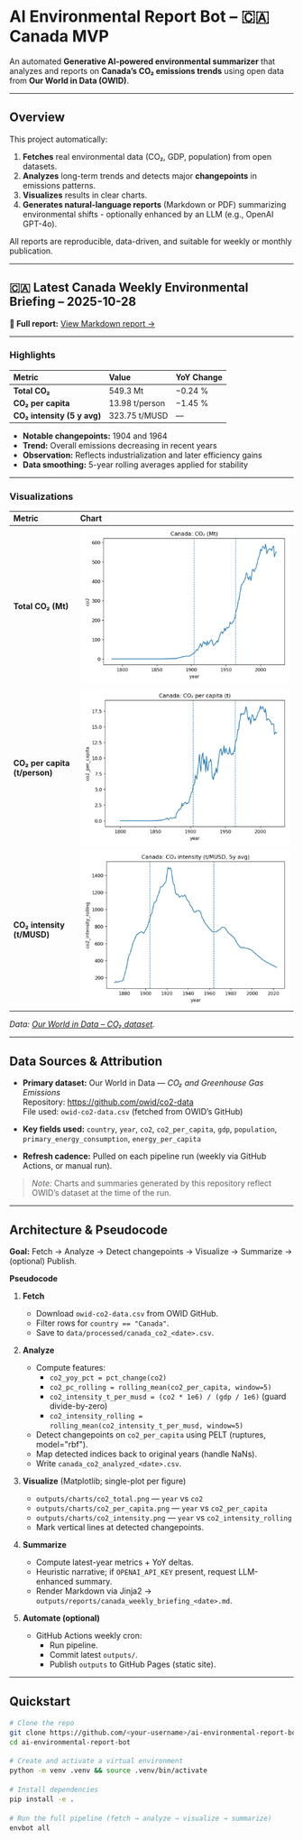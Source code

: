 # AI Environmental Report Bot – 🇨🇦 Canada MVP

An automated **Generative AI-powered environmental summarizer** that analyzes and reports on **Canada’s CO₂ emissions trends** using open data from **Our World in Data (OWID)**.

---

## Overview

This project automatically:
1. **Fetches** real environmental data (CO₂, GDP, population) from open datasets.  
2. **Analyzes** long-term trends and detects major **changepoints** in emissions patterns.  
3. **Visualizes** results in clear charts.  
4. **Generates natural-language reports** (Markdown or PDF) summarizing environmental shifts - optionally enhanced by an LLM (e.g., OpenAI GPT-4o).

All reports are reproducible, data-driven, and suitable for weekly or monthly publication.

---

## 🇨🇦 Latest Canada Weekly Environmental Briefing – 2025-10-28

**📄 Full report:** [View Markdown report →](outputs/reports/canada_weekly_briefing_2025-10-28.md)

---

### Highlights
| Metric | Value | YoY Change |
|:--------|:------|:-----------|
| **Total CO₂** | 549.3 Mt | −0.24 % |
| **CO₂ per capita** | 13.98 t/person | −1.45 % |
| **CO₂ intensity (5 y avg)** | 323.75 t/MUSD | — |

- **Notable changepoints:** 1904 and 1964  
- **Trend:** Overall emissions decreasing in recent years  
- **Observation:** Reflects industrialization and later efficiency gains  
- **Data smoothing:** 5-year rolling averages applied for stability  

---

### Visualizations
| Metric | Chart |
|:-------|:------|
| **Total CO₂ (Mt)** | ![CO₂ total](outputs/charts/co2_total.png) |
| **CO₂ per capita (t/person)** | ![CO₂ per capita](outputs/charts/co2_per_capita.png) |
| **CO₂ intensity (t/MUSD)** | ![CO₂ intensity](outputs/charts/co2_intensity.png) |

*Data: [Our World in Data – CO₂ dataset](https://github.com/owid/co2-data).*

---

## Data Sources & Attribution

- **Primary dataset:** Our World in Data — *CO₂ and Greenhouse Gas Emissions*  
  Repository: https://github.com/owid/co2-data  
  File used: `owid-co2-data.csv` (fetched from OWID’s GitHub)

- **Key fields used:** `country`, `year`, `co2`, `co2_per_capita`, `gdp`, `population`,
  `primary_energy_consumption`, `energy_per_capita`

- **Refresh cadence:** Pulled on each pipeline run (weekly via GitHub Actions, or manual run).

> *Note:* Charts and summaries generated by this repository reflect OWID’s dataset at the time of the run.

---

## Architecture & Pseudocode

**Goal:** Fetch → Analyze → Detect changepoints → Visualize → Summarize → (optional) Publish.

**Pseudocode**
1. **Fetch**
   - Download `owid-co2-data.csv` from OWID GitHub.
   - Filter rows for `country == "Canada"`.
   - Save to `data/processed/canada_co2_<date>.csv`.

2. **Analyze**
   - Compute features:
     - `co2_yoy_pct = pct_change(co2)`
     - `co2_pc_rolling = rolling_mean(co2_per_capita, window=5)`
     - `co2_intensity_t_per_musd = (co2 * 1e6) / (gdp / 1e6)` (guard divide-by-zero)
     - `co2_intensity_rolling = rolling_mean(co2_intensity_t_per_musd, window=5)`
   - Detect changepoints on `co2_per_capita` using PELT (ruptures, model="rbf").
   - Map detected indices back to original years (handle NaNs).
   - Write `canada_co2_analyzed_<date>.csv`.

3. **Visualize** (Matplotlib; single-plot per figure)
   - `outputs/charts/co2_total.png` — `year` vs `co2`
   - `outputs/charts/co2_per_capita.png` — `year` vs `co2_per_capita`
   - `outputs/charts/co2_intensity.png` — `year` vs `co2_intensity_rolling`
   - Mark vertical lines at detected changepoints.

4. **Summarize**
   - Compute latest-year metrics + YoY deltas.
   - Heuristic narrative; if `OPENAI_API_KEY` present, request LLM-enhanced summary.
   - Render Markdown via Jinja2 → `outputs/reports/canada_weekly_briefing_<date>.md`.

5. **Automate (optional)**
   - GitHub Actions weekly cron:
     - Run pipeline.
     - Commit latest `outputs/`.
     - Publish `outputs` to GitHub Pages (static site).
---

## Quickstart

```bash
# Clone the repo
git clone https://github.com/<your-username>/ai-environmental-report-bot.git
cd ai-environmental-report-bot

# Create and activate a virtual environment
python -m venv .venv && source .venv/bin/activate

# Install dependencies
pip install -e .

# Run the full pipeline (fetch → analyze → visualize → summarize)
envbot all
